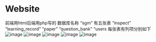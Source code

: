 # Website
前端用html后端用php写的
数据库名称  “sgm”
有五张表  “inspect” “learning_record” “paper” “question_bank” “users
每张表有列项分别如下
![image](https://github.com/apph7/Website/assets/96182476/e9caf3bd-d6e6-4f7c-8508-2865bb2663e6)
![image](https://github.com/apph7/Website/assets/96182476/6daf7de4-82cd-4345-b0a7-a95cc461c806)
![image](https://github.com/apph7/Website/assets/96182476/d6d58e9a-7a4a-48c4-bcc9-57cd95cd3c8b)
![image](https://github.com/apph7/Website/assets/96182476/0e970a4a-0060-4b35-a445-a49cba61c2bb)
![image](https://github.com/apph7/Website/assets/96182476/d3df4964-fb48-4d68-ae4e-fe9523a4e91a)


